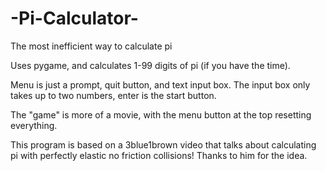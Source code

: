 # -Pi-Calculator-
The most inefficient way to calculate pi

Uses pygame, and calculates 1-99 digits of pi (if you have the time).

Menu is just a prompt, quit button, and text input box. The input box only takes up to two numbers, enter is the start button.

The "game" is more of a movie, with the menu button at the top resetting everything.


This program is based on a 3blue1brown video that talks about calculating pi with perfectly elastic no friction collisions! Thanks to him for the idea.